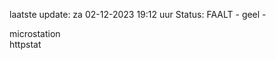 laatste update: 
za 02-12-2023 19:12   uur 
Status: FAALT - geel - 
<div class="service Y">microstation</div><div class="service G">httpstat</div>